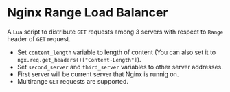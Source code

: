 # Nginx Range Load Balancer

A `Lua` script to distribute `GET` requests among 3 servers with respect to `Range` header of `GET` request.

- Set `content_length` variable to length of content (You can also set it to `ngx.req.get_headers()["Content-Length"]`).
- Set `second_server` and `third_server` variables to other server addresses.
- First server will be current server that Nginx is runnig on.
- Multirange `GET` requests are supported.
